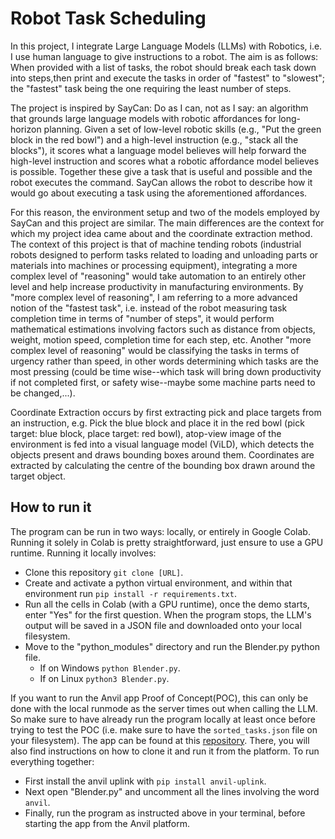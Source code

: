 # Robot Task Scheduling

In this project, I integrate Large Language Models (LLMs) with Robotics, i.e. I use human language to give instructions to a robot. The aim is as follows:
When provided with a list of tasks, the robot should break each task down into steps,then print and execute the tasks in order of "fastest" to "slowest"; the "fastest" task being the one requiring the least number of steps.

The project is inspired by SayCan: Do as I can, not as I say: an algorithm that grounds large language models with robotic affordances for long-horizon planning. Given a set of low-level robotic skills (e.g., "Put the green block in the red bowl") and a high-level instruction (e.g., "stack all the blocks"), it scores what a language model believes will help forward the high-level instruction and scores what a robotic affordance model believes is possible. Together these give a task that is useful and possible and the robot executes the command. SayCan allows the robot to describe how it would go about executing a task using the aforementioned affordances. 

For this reason, the environment setup and two of the models employed by SayCan and this project are similar. The main differences are the context for which my project idea came about and the coordinate extraction method.
The context of this project is that of machine tending robots (industrial robots designed to perform tasks related to loading and unloading parts or materials into machines or processing equipment), integrating a more complex level of "reasoning" would take automation to  an entirely other level and help increase productivity in manufacturing environments. 
By "more complex level of reasoning", I am referring to a more advanced notion of the "fastest task", i.e. instead of the robot measuring task completion time in terms of "number of steps", it would perform mathematical estimations involving factors such as distance from objects, weight, motion speed, completion time for each step, etc. Another "more complex level of reasoning" would be classifying the tasks in terms of urgency rather than speed, in other words determining which tasks are the most pressing (could be time wise--which task will bring down productivity if not completed first, or safety wise--maybe some machine parts need to be changed,...).

Coordinate Extraction occurs by first extracting pick and place targets from an instruction, e.g. Pick the blue block and place it in the red bowl (pick target: blue block, place target: red bowl), atop-view image of the environment is fed into a visual language model (ViLD), which detects the objects present and draws bounding boxes around them. Coordinates are extracted by calculating the centre of the bounding box drawn around the target object.
## How to run it
The program can be run in two ways: locally, or entirely in Google Colab.
Running it solely in Colab is pretty straightforward, just ensure to use a GPU runtime.
Running it locally involves:
* Clone this repository `git clone [URL]`.
* Create and activate a python virtual environment, and within that environment run `pip install -r requirements.txt`.
* Run all the cells in Colab (with a GPU runtime), once the demo starts, enter "Yes" for the first question. When the program stops, the LLM's output will be saved in a JSON file and downloaded onto your local filesystem.
* Move to the "python_modules" directory and run the Blender.py python file.
   * If on Windows `python Blender.py`.
   * If on Linux `python3 Blender.py`.

If you want to run the Anvil app Proof of Concept(POC), this can only be done with the local runmode as the server times out when calling the LLM. So make sure to have already run the program locally at least once before trying to test the POC (i.e. make sure to have the `sorted_tasks.json` file on your filesystem). The app can be found at this [repository](https://github.com/Black-bird14/robot-task-scheduling-anvil "Anvil-based Interface"). There, you will also find instructions on how to clone it and run it from the platform. 
To run everything together:
* First install the anvil uplink with `pip install anvil-uplink`.
* Next open "Blender.py" and uncomment all the lines involving the word `anvil`.
* Finally, run the program as instructed above in your terminal, before starting the app from the Anvil platform.
